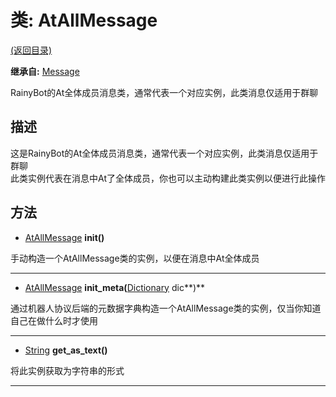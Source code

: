 # 类: AtAllMessage  
[(返回目录)](README.md)  
  
**继承自:** [Message](Message.md)  
  
RainyBot的At全体成员消息类，通常代表一个对应实例，此类消息仅适用于群聊  
  
## 描述  
  
这是RainyBot的At全体成员消息类，通常代表一个对应实例，此类消息仅适用于群聊   
此类实例代表在消息中At了全体成员，你也可以主动构建此类实例以便进行此操作  
  
## 方法 
  
- [AtAllMessage](AtAllMessage.md) **init()**  
  
手动构造一个AtAllMessage类的实例，以便在消息中At全体成员  
  
---  
  
- [AtAllMessage](AtAllMessage.md) **init_meta(**[Dictionary](https://docs.godotengine.org/en/latest/classes/class_dictionary.html) dic**)**  
  
通过机器人协议后端的元数据字典构造一个AtAllMessage类的实例，仅当你知道自己在做什么时才使用  
  
---  
  
- [String](https://docs.godotengine.org/en/latest/classes/class_string.html) **get_as_text()**  
  
将此实例获取为字符串的形式  
  
---  
  

